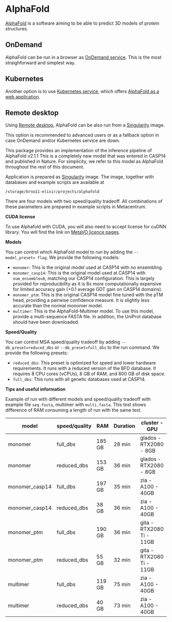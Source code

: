 # AlphaFold

[AlphaFold](https://www.deepmind.com/research/highlighted-research/alphafold) is a software aiming to be able to predict 3D models of protein structures.

## OnDemand

AlphaFold can be run in a browser as [OnDemand service](https://ondemand.metacentrum.cz). This is the most straighforward and simplest way.

## Kubernetes

Another option is to use [Kubernetes service](https://docs.cerit.io/), which offers [AlphaFold as a web application](https://docs.cerit.io/en/web-apps/alphafold).

## Remote desktop 

Using [Remote desktop](/software/graphical-access), AlphaFold can be also run from a [Singularity](/software/containers) image.

This option is recommended to advanced users or as a fallback option in case OnDemand and/or Kubernetes service are down.

This package provides an implementation of the inference pipeline of AlphaFold v2.1.1 This is a completely new model that was entered in CASP14 and published in Nature. For simplicity, we refer to this model as AlphaFold throughout the rest of this document. 

Application is prepared as [Singularity](/software/containers) image. The image, together with databases and example scripts are available at

    /storage/brno11-elixir/projects/alphafold 

There are four models with two speed/quality tradeoff. All combinations of these parameters are prepared in example scripts in Metacentrum.

**CUDA license**

To use Alphafold with CUDA, you will also need to accept license for cuDNN library. You will find the link on [MetaVO licence pages](https://metavo.metacentrum.cz/cs/myaccount/licence.html).

**Models**

You can control which AlphaFold model to run by adding the `--model_preset= flag`. We provide the following models:

- `monomer`: This is the original model used at CASP14 with no ensembling.
- `monomer_casp14`: This is the original model used at CASP14 with `num_ensemble=8`, matching our CASP14 configuration. This is largely provided for reproducibility as it is 8x more computationally expensive for limited accuracy gain (+0.1 average GDT gain on CASP14 domains).
- `monomer_ptm`: This is the original CASP14 model fine tuned with the pTM head, providing a pairwise confidence measure. It is slightly less accurate than the normal monomer model.
- `multimer`: This is the AlphaFold-Multimer model. To use this model, provide a multi-sequence FASTA file. In addition, the UniProt database should have been downloaded.

**Speed/Quality**

You can control MSA speed/quality tradeoff by adding `--db_preset=reduced_dbs` or `--db_preset=full_dbs` to the run command. We provide the following presets:

- `reduced_dbs`: This preset is optimized for speed and lower hardware requirements. It runs with a reduced version of the BFD database. It requires 8 CPU cores (vCPUs), 8 GB of RAM, and 600 GB of disk space.
- `full_dbs`: This runs with all genetic databases used at CASP14.

**Tips and useful information**

Example of run with different models and speed/quality tradeoff with example file `seq.fasta`, multimer with `multi.fasta`. This test shows difference of RAM consuming a length of run with the same test.

| model | speed/quality | RAM | Duration | cluster - GPU |
|-----|-------|-------|-------|------|
|monomer 	|full_dbs 	|185 GB 	|28 min 	|glados - RTX2080 - 8GB |
|monomer 	|reduced_dbs 	|153 GB 	|36 min 	|glados - RTX2080 - 8GB |
|monomer_casp14 |full_dbs 	|197 GB 	|35 min 	|zia - A100 - 40GB |
|monomer_casp14 |reduced_dbs 	|38 GB 		|36 min 	|zia - A100 - 40GB |
|monomer_ptm 	|full_dbs 	|190 GB 	|36 min 	|gita - RTX2080 Ti - 11GB |
|monomer_ptm 	|reduced_dbs 	|55 GB 		|32 min 	|gita - RTX2080 Ti - 11GB |
|multimer 	|full_dbs 	|119 GB 	|75 min 	|zia - A100 - 40GB |
|multimer 	|reduced_dbs 	|40 GB 		|73 min 	|zia - A100 - 40GB |








